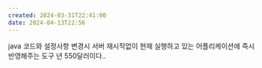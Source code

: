 ```yaml
---
created: 2024-03-31T22:41:00
date: 2024-04-13T22:56
---
```

java 코드와 설정사항 변경시 서버 재시작없이 현재 실행하고 있는 어플리케이션에 즉시 반영해주는 도구
년 550달러이다..